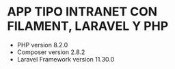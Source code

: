 # APP TIPO INTRANET CON FILAMENT, LARAVEL Y PHP
- PHP version 8.2.0
- Composer version 2.8.2
- Laravel Framework version 11.30.0